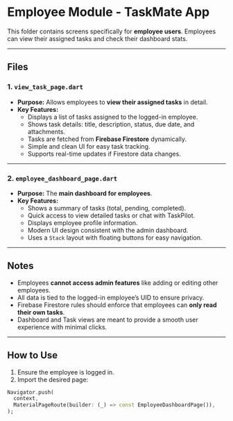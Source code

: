 # Employee Module - TaskMate App

This folder contains screens specifically for **employee users**. Employees can view their assigned tasks and check their dashboard stats.

---

## Files

### 1. `view_task_page.dart`
- **Purpose:** Allows employees to **view their assigned tasks** in detail.
- **Key Features:**
  - Displays a list of tasks assigned to the logged-in employee.
  - Shows task details: title, description, status, due date, and attachments.
  - Tasks are fetched from **Firebase Firestore** dynamically.
  - Simple and clean UI for easy task tracking.
  - Supports real-time updates if Firestore data changes.

---

### 2. `employee_dashboard_page.dart`
- **Purpose:** The **main dashboard for employees**.
- **Key Features:**
  - Shows a summary of tasks (total, pending, completed).
  - Quick access to view detailed tasks or chat with TaskPilot.
  - Displays employee profile information.
  - Modern UI design consistent with the admin dashboard.
  - Uses a `Stack` layout with floating buttons for easy navigation.

---

## Notes
- Employees **cannot access admin features** like adding or editing other employees.
- All data is tied to the logged-in employee’s UID to ensure privacy.
- Firebase Firestore rules should enforce that employees can **only read their own tasks**.
- Dashboard and Task views are meant to provide a smooth user experience with minimal clicks.

---

## How to Use
1. Ensure the employee is logged in.
2. Import the desired page:

```dart
Navigator.push(
  context,
  MaterialPageRoute(builder: (_) => const EmployeeDashboardPage()),
);
